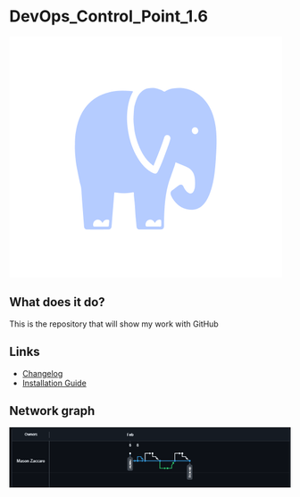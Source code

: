 # DevOps_Control_Point_1.6
![Logo](/logo.png)

## What does it do?
This is the repository that will show my work with GitHub

## Links
- [Changelog](./changelog.md)
- [Installation Guide](./install.md)

## Network graph
![Graph](/graph.png)